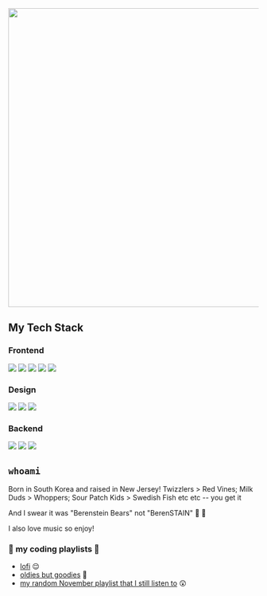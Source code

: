<div align="center">
  <img src="https://user-images.githubusercontent.com/69250166/146096031-88881bcc-d9ea-438c-be00-5416b0ec8d16.png" width="600px"/>
</div>

## My Tech Stack
### Frontend
<span>
  <img src="https://img.shields.io/badge/JavaScript-323330?style=for-the-badge&logo=javascript&logoColor=F7DF1E" />
  <img src="https://img.shields.io/badge/HTML5-E34F26?style=for-the-badge&logo=html5&logoColor=white" />
  <img src="https://img.shields.io/badge/CSS3-1572B6?style=for-the-badge&logo=css3&logoColor=white" />
  <img src="https://img.shields.io/badge/React-20232A?style=for-the-badge&logo=react&logoColor=61DAFB" />
  <img src="https://img.shields.io/badge/Redux-593D88?style=for-the-badge&logo=redux&logoColor=white" />  
</span>

### Design
<span>
    <img src="https://img.shields.io/badge/Figma-F24E1E?style=for-the-badge&logo=figma&logoColor=white" />
    <img src="https://img.shields.io/badge/Bootstrap-563D7C?style=for-the-badge&logo=bootstrap&logoColor=white" />
    <img src="https://img.shields.io/badge/Material--UI-0081CB?style=for-the-badge&logo=material-ui&logoColor=white" />
</span>

### Backend
<span>
  <img src="https://img.shields.io/badge/Ruby_on_Rails-CC0000?style=for-the-badge&logo=ruby-on-rails&logoColor=white" />
  <img src="https://img.shields.io/badge/SQLite-07405E?style=for-the-badge&logo=sqlite&logoColor=white" />
  <img src="https://img.shields.io/badge/PostgreSQL-316192?style=for-the-badge&logo=postgresql&logoColor=white" />
</span>

## `whoami`
Born in South Korea and raised in New Jersey! Twizzlers > Red Vines; Milk Duds > Whoppers; Sour Patch Kids > Swedish Fish etc etc -- you get it
<p>And I swear it was "Berenstein Bears" not "BerenSTAIN" 🍯 🧸</p>

I also love music so enjoy!
### 🎵 my coding playlists 🎵
+ <a href="https://open.spotify.com/playlist/5SHSg2UDI4OYacw6rEaXZn?si=c8028efc520649a3">lofi</a> 😌 
+ <a href="https://open.spotify.com/playlist/4QHirIj56ORD7JWFVWRAay?si=3728b7c742844f1a">oldies but goodies</a> 🍬
+ <a href="https://open.spotify.com/playlist/0eOcGtOQJ3JpyHq7UoKUKz?si=a49f498868c24452">my random November playlist that I still listen to</a> 😲

